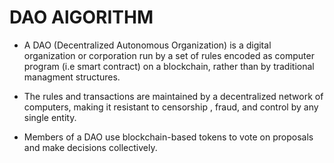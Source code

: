 # DAO AlGORITHM

- A DAO (Decentralized Autonomous Organization) is a digital organization or corporation run by a set of rules encoded as computer program (i.e smart contract) on a blockchain, rather than by traditional managment structures.

- The rules and transactions are maintained by a decentralized network of computers, making it resistant to censorship , fraud, and control by any single entity.

- Members of a DAO use blockchain-based tokens to vote on proposals and make decisions collectively.
